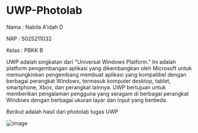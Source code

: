 # UWP-Photolab

Nama    : Nabila A'idah D

NRP     : 5025211032

Kelas   : PBKK B 


UWP adalah singkatan dari "Universal Windows Platform." Ini adalah platform pengembangan aplikasi yang dikembangkan oleh Microsoft untuk memungkinkan pengembang membuat aplikasi yang kompatibel dengan berbagai perangkat Windows, termasuk komputer desktop, tablet, smartphone, Xbox, dan perangkat lainnya. UWP bertujuan untuk memberikan pengalaman pengguna yang seragam di berbagai perangkat Windows dengan berbagai ukuran layar dan input yang berbeda.


Berikut adalah hasil dari photolab tugas UWP

![image](https://github.com/nabilaaidah/UWP-Photolab/assets/110476969/f0921ccb-97de-44d4-bd38-f0ad93482ee0)
